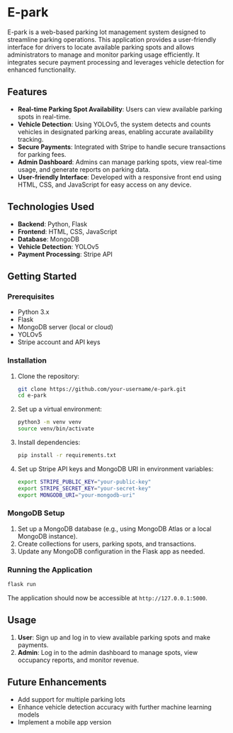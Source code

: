 

# E-park

E-park is a web-based parking lot management system designed to streamline parking operations. This application provides a user-friendly interface for drivers to locate available parking spots and allows administrators to manage and monitor parking usage efficiently. It integrates secure payment processing and leverages vehicle detection for enhanced functionality.

## Features

- **Real-time Parking Spot Availability**: Users can view available parking spots in real-time.
- **Vehicle Detection**: Using YOLOv5, the system detects and counts vehicles in designated parking areas, enabling accurate availability tracking.
- **Secure Payments**: Integrated with Stripe to handle secure transactions for parking fees.
- **Admin Dashboard**: Admins can manage parking spots, view real-time usage, and generate reports on parking data.
- **User-friendly Interface**: Developed with a responsive front end using HTML, CSS, and JavaScript for easy access on any device.

## Technologies Used

- **Backend**: Python, Flask
- **Frontend**: HTML, CSS, JavaScript
- **Database**: MongoDB
- **Vehicle Detection**: YOLOv5
- **Payment Processing**: Stripe API

## Getting Started

### Prerequisites

- Python 3.x
- Flask
- MongoDB server (local or cloud)
- YOLOv5
- Stripe account and API keys

### Installation

1. Clone the repository:

   ```bash
   git clone https://github.com/your-username/e-park.git
   cd e-park
   ```

2. Set up a virtual environment:

   ```bash
   python3 -m venv venv
   source venv/bin/activate
   ```

3. Install dependencies:

   ```bash
   pip install -r requirements.txt
   ```

4. Set up Stripe API keys and MongoDB URI in environment variables:

   ```bash
   export STRIPE_PUBLIC_KEY="your-public-key"
   export STRIPE_SECRET_KEY="your-secret-key"
   export MONGODB_URI="your-mongodb-uri"
   ```

### MongoDB Setup

1. Set up a MongoDB database (e.g., using MongoDB Atlas or a local MongoDB instance).
2. Create collections for users, parking spots, and transactions.
3. Update any MongoDB configuration in the Flask app as needed.

### Running the Application

```bash
flask run
```

The application should now be accessible at `http://127.0.0.1:5000`.

## Usage

1. **User**: Sign up and log in to view available parking spots and make payments.
2. **Admin**: Log in to the admin dashboard to manage spots, view occupancy reports, and monitor revenue.

## Future Enhancements

- Add support for multiple parking lots
- Enhance vehicle detection accuracy with further machine learning models
- Implement a mobile app version
